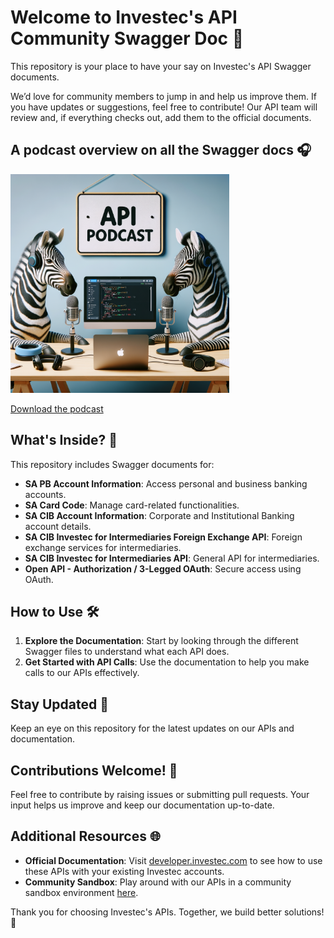 # Welcome to Investec's API Community Swagger Doc 🚀

This repository is your place to have your say on Investec's API Swagger documents. 

We’d love for community members to jump in and help us improve them. If you have updates or suggestions, feel free to contribute! Our API team will review and, if everything checks out, add them to the official documents.

## A podcast overview on all the Swagger docs 🎧

<a href="audio/Investec%20Private%20Bank%20API%20Specification.mp4">
  <img src="audio/thumbnail.png" alt="Podcast Thumbnail" height="350">
</a>

[Download the podcast](audio/Investec%20Private%20Bank%20API%20Specification.mp4)

## What's Inside? 📂

This repository includes Swagger documents for:

- **SA PB Account Information**: Access personal and business banking accounts.
- **SA Card Code**: Manage card-related functionalities.
- **SA CIB Account Information**: Corporate and Institutional Banking account details.
- **SA CIB Investec for Intermediaries Foreign Exchange API**: Foreign exchange services for intermediaries.
- **SA CIB Investec for Intermediaries API**: General API for intermediaries.
- **Open API - Authorization / 3-Legged OAuth**: Secure access using OAuth.

## How to Use 🛠️

1. **Explore the Documentation**: Start by looking through the different Swagger files to understand what each API does.
2. **Get Started with API Calls**: Use the documentation to help you make calls to our APIs effectively.

## Stay Updated 🔔

Keep an eye on this repository for the latest updates on our APIs and documentation.

## Contributions Welcome! 🤝

Feel free to contribute by raising issues or submitting pull requests. Your input helps us improve and keep our documentation up-to-date.

## Additional Resources 🌐

- **Official Documentation**: Visit [developer.investec.com](https://developer.investec.com) to see how to use these APIs with your existing Investec accounts.
- **Community Sandbox**: Play around with our APIs in a community sandbox environment [here](https://github.com/Investec-Developer-Community/Community-Projects?tab=readme-ov-file#community-created-sandboxes).

Thank you for choosing Investec's APIs. Together, we build better solutions! 🌟

